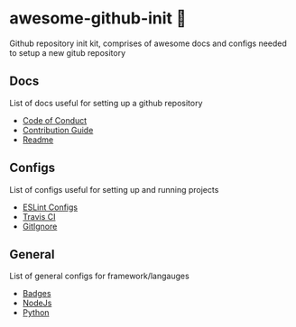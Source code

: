 # awesome-github-init :metal:

Github repository init kit, comprises of awesome docs and configs needed to setup a new gitub repository


## Docs

List of docs useful for setting up a github repository

- [Code of Conduct](https://github.com/arshadkazmi42/ak-logger/blob/master/CODE_OF_CONDUCT.md#contributor-covenant-code-of-conduct)
- [Contribution Guide](docs/contribution)
- [Readme](docs/readme)

## Configs

List of configs useful for setting up and running projects

- [ESLint Configs](configs/linter)
- [Travis CI](configs/travis)
- [GitIgnore](configs/gitignore)

## General

List of general configs for framework/langauges

- [Badges](general/badges.md)
- [NodeJs](general/nodejs)
- [Python](general/python)

